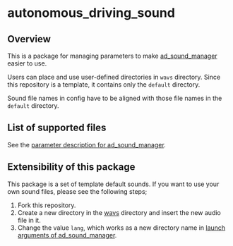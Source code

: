 # autonomous_driving_sound

## Overview
This is a package for managing parameters to make [ad_sound_manager](https://github.com/eve-autonomy/ad_sound_manager) easier to use.

Users can place and use user-defined directories in `wavs` directory.
Since this repository is a template, it contains only the `default` directory.

Sound file names in config have to be aligned with those file names in the `default` directory.

## List of supported files
See the [parameter description for ad_sound_manager](https://github.com/eve-autonomy/ad_sound_manager#parameter-description).

## Extensibility of this package
This package is a set of template default sounds.
If you want to use your own sound files, please see the following steps;
1. Fork this repository.
1. Create a new directory in the [wavs](#/wavs) directory and insert the new audio file in it.
1. Change the value `lang`, which works as a new directory name in [launch arguments of ad_sound_manager](https://github.com/eve-autonomy/ad_sound_manager#launch-arguments).
